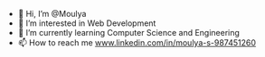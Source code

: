 - 👋 Hi, I’m @Moulya
- 👀 I’m interested in Web Development
- 🌱 I’m currently learning Computer Science and Engineering
- 📫 How to reach me www.linkedin.com/in/moulya-s-987451260

<!---
Moulyas3/Moulyas3 is a ✨ special ✨ repository because its `README.md` (this file) appears on your GitHub profile.
You can click the Preview link to take a look at your changes.
--->
